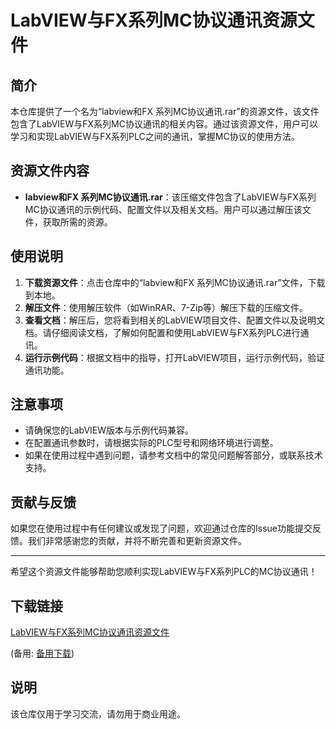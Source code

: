 # LabVIEW与FX系列MC协议通讯资源文件

## 简介

本仓库提供了一个名为“labview和FX 系列MC协议通讯.rar”的资源文件，该文件包含了LabVIEW与FX系列MC协议通讯的相关内容。通过该资源文件，用户可以学习和实现LabVIEW与FX系列PLC之间的通讯，掌握MC协议的使用方法。

## 资源文件内容

- **labview和FX 系列MC协议通讯.rar**：该压缩文件包含了LabVIEW与FX系列MC协议通讯的示例代码、配置文件以及相关文档。用户可以通过解压该文件，获取所需的资源。

## 使用说明

1. **下载资源文件**：点击仓库中的“labview和FX 系列MC协议通讯.rar”文件，下载到本地。
2. **解压文件**：使用解压软件（如WinRAR、7-Zip等）解压下载的压缩文件。
3. **查看文档**：解压后，您将看到相关的LabVIEW项目文件、配置文件以及说明文档。请仔细阅读文档，了解如何配置和使用LabVIEW与FX系列PLC进行通讯。
4. **运行示例代码**：根据文档中的指导，打开LabVIEW项目，运行示例代码，验证通讯功能。

## 注意事项

- 请确保您的LabVIEW版本与示例代码兼容。
- 在配置通讯参数时，请根据实际的PLC型号和网络环境进行调整。
- 如果在使用过程中遇到问题，请参考文档中的常见问题解答部分，或联系技术支持。

## 贡献与反馈

如果您在使用过程中有任何建议或发现了问题，欢迎通过仓库的Issue功能提交反馈。我们非常感谢您的贡献，并将不断完善和更新资源文件。

---

希望这个资源文件能够帮助您顺利实现LabVIEW与FX系列PLC的MC协议通讯！

## 下载链接
[LabVIEW与FX系列MC协议通讯资源文件](https://pan.quark.cn/s/14bfe449bbf1) 

(备用: [备用下载](https://pan.baidu.com/s/1NV1NePo8jas_ME6PG0rXHQ?pwd=1234))

## 说明

该仓库仅用于学习交流，请勿用于商业用途。
